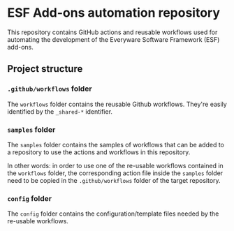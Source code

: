 # ESF Add-ons automation repository

This repository contains GitHub actions and reusable workflows used for automating the development of the Everyware Software Framework (ESF) add-ons.

## Project structure

### `.github/workflows` folder

The `workflows` folder contains the reusable Github workflows. They're easily identified by the `_shared-*` identifier.

### `samples` folder

The `samples` folder contains the samples of workflows that can be added to a repository to use the actions and workflows in this repository.

In other words: in order to use one of the re-usable workflows contained in the `workflows` folder, the corresponding action file inside the `samples` folder need to be copied in the `.github/workflows` folder of the target repository.

### `config` folder

The `config` folder contains the configuration/template files needed by the re-usable workflows.
